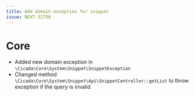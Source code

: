 ```yaml
---
title: Add domain exception for snippet
issue: NEXT-32750
---
```

# Core
* Added new domain exception in `\Cicada\Core\System\Snippet\SnippetException`
* Changed method `\Cicada\Core\System\Snippet\Api\SnippetController::getList` to throw exception if the query is invalid
